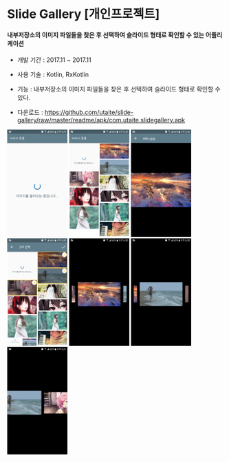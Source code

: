 Slide Gallery [개인프로젝트]
=
#### 내부저장소의 이미지 파일들을 찾은 후 선택하여 슬라이드 형태로 확인할 수 있는 어플리케이션

- 개발 기간 : 2017.11 ~ 2017.11

- 사용 기술 : Kotlin, RxKotlin

- 기능 : 내부저장소의 이미지 파일들을 찾은 후 선택하여 슬라이드 형태로 확인할 수 있다.

- 다운로드 : https://github.com/utaite/slide-gallery/raw/master/readme/apk/com.utaite.slidegallery.apk

<div>
<img width="140" height="250" src="/readme/image/slide-gallery-1.png"/>
<img width="140" height="250" src="/readme/image/slide-gallery-2.png"/>
<img width="140" height="250" src="/readme/image/slide-gallery-3.png"/>
<img width="140" height="250" src="/readme/image/slide-gallery-4.png"/>
<img width="140" height="250" src="/readme/image/slide-gallery-5.png"/>
<img width="140" height="250" src="/readme/image/slide-gallery-6.png"/>
<img width="140" height="250" src="/readme/image/slide-gallery-7.png"/>
</div>
